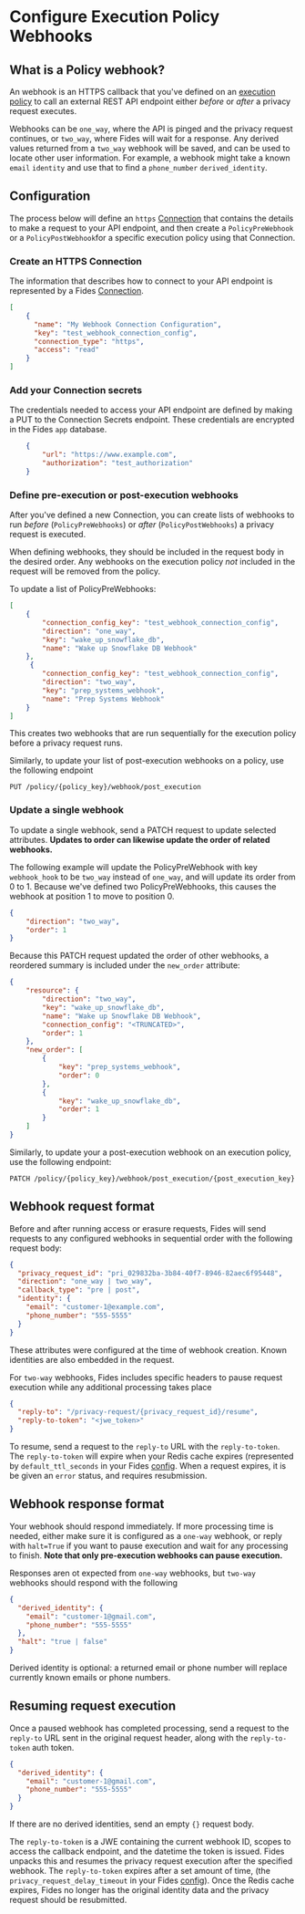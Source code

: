 
# Configure Execution Policy Webhooks

## What is a Policy webhook?

An webhook is an HTTPS callback that you've defined on an [execution policy](./execution_policies) to call an external REST API endpoint either *before* or *after* a privacy request executes.

Webhooks can be `one_way`, where the API is pinged and the privacy request continues, or `two_way`, where Fides will wait for a response. Any derived values returned from a `two_way` webhook will be saved, and can be used to locate other user information. For example, a webhook might take a known `email` `identity` and use that to find a `phone_number` `derived_identity`.

## Configuration

The process below will define an `https` [Connection](./database_connectors) that contains the details to make a request to your API endpoint, and then create a `PolicyPreWebhook` or a `PolicyPostWebhook`for a specific execution policy using that Connection.

### Create an HTTPS Connection

The information that describes how to connect to your API endpoint is represented by a Fides [Connection](./database_connectors).

```json filename="PATCH /v1/connection"
[
    {
      "name": "My Webhook Connection Configuration",
      "key": "test_webhook_connection_config",
      "connection_type": "https",
      "access": "read"
    }
]
```


### Add your Connection secrets

The credentials needed to access your API endpoint are defined by making a PUT to the Connection Secrets endpoint. These credentials are encrypted in the Fides `app` database.

```json filename="PUT /v1/connection/test_webhook_connection_config"
    {
        "url": "https://www.example.com",
        "authorization": "test_authorization"
    }
```

### Define pre-execution or post-execution webhooks

After you've defined a new Connection, you can create lists of webhooks to run *before* (`PolicyPreWebhooks`)
or *after* (`PolicyPostWebhooks`) a privacy request is executed.

When defining webhooks, they should be included in the request body in the desired order. Any webhooks on the execution policy *not* included in the request will be removed from the policy.

To update a list of PolicyPreWebhooks:

```json filename="PUT /policy/{policy_key}/webhook/pre_execution"
[
    {
        "connection_config_key": "test_webhook_connection_config",
        "direction": "one_way",
        "key": "wake_up_snowflake_db",
        "name": "Wake up Snowflake DB Webhook"
    },
     {
        "connection_config_key": "test_webhook_connection_config",
        "direction": "two_way",
        "key": "prep_systems_webhook",
        "name": "Prep Systems Webhook"
    }
]
```

This creates two webhooks that are run sequentially for the execution policy before a privacy request runs.

Similarly, to update your list of post-execution webhooks on a policy, use the following endpoint

```
PUT /policy/{policy_key}/webhook/post_execution
```

### Update a single webhook

To update a single webhook, send a PATCH request to update selected attributes. **Updates to order can likewise update the order of related webhooks.**

The following example will update the PolicyPreWebhook with key `webhook_hook` to be `two_way` instead of
`one_way`, and will update its order from 0 to 1.  Because we've defined two PolicyPreWebhooks, this causes the
webhook at position 1 to move to position 0.

```json filename="PATCH /policy/{policy_key}/webhook/pre-execution/wake_up_snowflake_db"
{
    "direction": "two_way",
    "order": 1
}
```

Because this PATCH request updated the order of other webhooks, a reordered summary is included under the
`new_order` attribute:

```json filename="Response"
{
    "resource": {
        "direction": "two_way",
        "key": "wake_up_snowflake_db",
        "name": "Wake up Snowflake DB Webhook",
        "connection_config": "<TRUNCATED>",
        "order": 1
    },
    "new_order": [
        {
            "key": "prep_systems_webhook",
            "order": 0
        },
        {
            "key": "wake_up_snowflake_db",
            "order": 1
        }
    ]
}
```

Similarly, to update your a post-execution webhook on an execution policy, use the following endpoint:

```
PATCH /policy/{policy_key}/webhook/post_execution/{post_execution_key}
```
## Webhook request format

Before and after running access or erasure requests, Fides will send requests to any configured webhooks in sequential order
with the following request body:

```json filename="POST {user-defined URL}"
{
  "privacy_request_id": "pri_029832ba-3b84-40f7-8946-82aec6f95448",
  "direction": "one_way | two_way",
  "callback_type": "pre | post",
  "identity": {
    "email": "customer-1@example.com",
    "phone_number": "555-5555"
  }
}
```

These attributes were configured at the time of webhook creation. Known identities are also embedded in the request.

For `two-way` webhooks, Fides includes specific headers to pause request execution while any additional processing takes place

```json
{
  "reply-to": "/privacy-request/{privacy_request_id}/resume",
  "reply-to-token": "<jwe_token>"
}
```

To resume, send a request to the `reply-to` URL with the `reply-to-token`.  The `reply-to-token` will
expire when your Redis cache expires (represented by `default_ttl_seconds` in your Fides [config](../../get_started/configuration). When a request expires, it is be given an `error` status, and requires resubmission.

## Webhook response format

Your webhook should respond immediately. If more processing time is needed, either make sure it is configured as a
`one-way` webhook, or reply with `halt=True` if you want to pause execution and wait for any processing to finish.
**Note that only pre-execution webhooks can pause execution.**

Responses aren ot expected from `one-way` webhooks, but `two-way` webhooks should respond with the following

```json
{
  "derived_identity": {
    "email": "customer-1@gmail.com",
    "phone_number": "555-5555"
  },
  "halt": "true | false"
}
```

Derived identity is optional: a returned email or phone number will replace currently known emails or phone numbers.

## Resuming request execution

Once a paused webhook has completed processing, send a request to the `reply-to` URL sent in the original request header, along with the `reply-to-token` auth token.

```json filename="POST privacy_request/{privacy-request-id}/resume"
{
  "derived_identity": {
    "email": "customer-1@gmail.com",
    "phone_number": "555-5555"
  }
}

```

If there are no derived identities, send an empty `{}` request body.

The `reply-to-token` is a JWE containing the current webhook ID, scopes to access the callback endpoint, and the datetime the token is issued.  Fides unpacks this and resumes the privacy request execution after the specified webhook. The `reply-to-token` expires after a set amount of time, (the `privacy_request_delay_timeout` in your Fides [config](../../get_started/configuration)). Once the Redis cache expires, Fides no longer has the original identity data and the privacy request should be resubmitted.